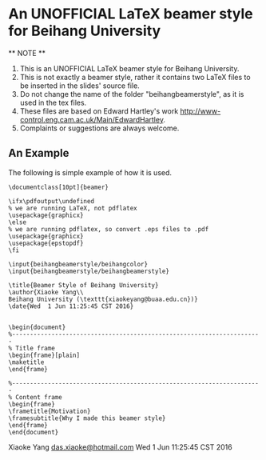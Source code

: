 An UNOFFICIAL LaTeX beamer style for Beihang University
=======================================================


** NOTE **

1. This is an UNOFFICIAL LaTeX beamer style for Beihang University.
2. This is not exactly a beamer style, rather it contains two LaTeX files to be inserted in the slides' source file.
3. Do not change the name of the folder "beihangbeamerstyle", as it is used in the tex files.
4. These files are based on Edward Hartley's work <http://www-control.eng.cam.ac.uk/Main/EdwardHartley>.
5. Complaints or suggestions are always welcome.

An Example
----------
The following is simple example of how it is used.

    \documentclass[10pt]{beamer}
    
    \ifx\pdfoutput\undefined
    % we are running LaTeX, not pdflatex
    \usepackage{graphicx}
    \else
    % we are running pdflatex, so convert .eps files to .pdf
    \usepackage{graphicx}
    \usepackage{epstopdf}
    \fi
    
    \input{beihangbeamerstyle/beihangcolor}
    \input{beihangbeamerstyle/beihangbeamerstyle}
    
    \title{Beamer Style of Beihang University}
    \author{Xiaoke Yang\\
    Beihang University (\texttt{xiaokeyang@buaa.edu.cn})}
    \date{Wed  1 Jun 11:25:45 CST 2016}
    
    
    \begin{document}
    %----------------------------------------------------------------------
    % Title frame
    \begin{frame}[plain]
    \maketitle
    \end{frame}
    
    %----------------------------------------------------------------------
    % Content frame
    \begin{frame}
    \frametitle{Motivation}
    \framesubtitle{Why I made this beamer style}
    \end{frame}
    \end{document}



Xiaoke Yang <das.xiaoke@hotmail.com>
Wed  1 Jun 11:25:45 CST 2016

